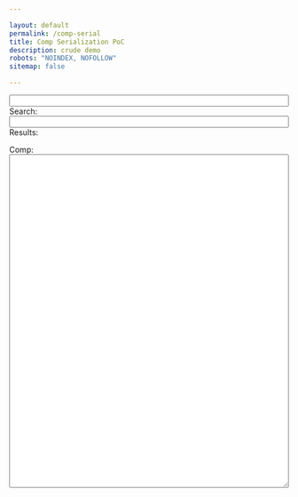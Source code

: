 ```yaml
---

layout: default
permalink: /comp-serial
title: Comp Serialization PoC
description: crude demo
robots: "NOINDEX, NOFOLLOW"
sitemap: false

---
```


<input id="poc-url" style="width:100%;" />
Search:
<input id="search" style="width:100%;" />
<div id="queries"></div>
Results:
<ul id="results"></ul>
Comp:
<textarea id="poc-json" style="width:100%; height:600px">

</textarea>

<script type="text/javascript">

// https://stackoverflow.com/questions/14733374/how-to-generate-an-md5-file-hash-in-javascript-node-js
var MD5 = function(d){var r = M(V(Y(X(d),8*d.length)));return r.toLowerCase()};function M(d){for(var _,m="0123456789ABCDEF",f="",r=0;r<d.length;r++)_=d.charCodeAt(r),f+=m.charAt(_>>>4&15)+m.charAt(15&_);return f}function X(d){for(var _=Array(d.length>>2),m=0;m<_.length;m++)_[m]=0;for(m=0;m<8*d.length;m+=8)_[m>>5]|=(255&d.charCodeAt(m/8))<<m%32;return _}function V(d){for(var _="",m=0;m<32*d.length;m+=8)_+=String.fromCharCode(d[m>>5]>>>m%32&255);return _}function Y(d,_){d[_>>5]|=128<<_%32,d[14+(_+64>>>9<<4)]=_;for(var m=1732584193,f=-271733879,r=-1732584194,i=271733878,n=0;n<d.length;n+=16){var h=m,t=f,g=r,e=i;f=md5_ii(f=md5_ii(f=md5_ii(f=md5_ii(f=md5_hh(f=md5_hh(f=md5_hh(f=md5_hh(f=md5_gg(f=md5_gg(f=md5_gg(f=md5_gg(f=md5_ff(f=md5_ff(f=md5_ff(f=md5_ff(f,r=md5_ff(r,i=md5_ff(i,m=md5_ff(m,f,r,i,d[n+0],7,-680876936),f,r,d[n+1],12,-389564586),m,f,d[n+2],17,606105819),i,m,d[n+3],22,-1044525330),r=md5_ff(r,i=md5_ff(i,m=md5_ff(m,f,r,i,d[n+4],7,-176418897),f,r,d[n+5],12,1200080426),m,f,d[n+6],17,-1473231341),i,m,d[n+7],22,-45705983),r=md5_ff(r,i=md5_ff(i,m=md5_ff(m,f,r,i,d[n+8],7,1770035416),f,r,d[n+9],12,-1958414417),m,f,d[n+10],17,-42063),i,m,d[n+11],22,-1990404162),r=md5_ff(r,i=md5_ff(i,m=md5_ff(m,f,r,i,d[n+12],7,1804603682),f,r,d[n+13],12,-40341101),m,f,d[n+14],17,-1502002290),i,m,d[n+15],22,1236535329),r=md5_gg(r,i=md5_gg(i,m=md5_gg(m,f,r,i,d[n+1],5,-165796510),f,r,d[n+6],9,-1069501632),m,f,d[n+11],14,643717713),i,m,d[n+0],20,-373897302),r=md5_gg(r,i=md5_gg(i,m=md5_gg(m,f,r,i,d[n+5],5,-701558691),f,r,d[n+10],9,38016083),m,f,d[n+15],14,-660478335),i,m,d[n+4],20,-405537848),r=md5_gg(r,i=md5_gg(i,m=md5_gg(m,f,r,i,d[n+9],5,568446438),f,r,d[n+14],9,-1019803690),m,f,d[n+3],14,-187363961),i,m,d[n+8],20,1163531501),r=md5_gg(r,i=md5_gg(i,m=md5_gg(m,f,r,i,d[n+13],5,-1444681467),f,r,d[n+2],9,-51403784),m,f,d[n+7],14,1735328473),i,m,d[n+12],20,-1926607734),r=md5_hh(r,i=md5_hh(i,m=md5_hh(m,f,r,i,d[n+5],4,-378558),f,r,d[n+8],11,-2022574463),m,f,d[n+11],16,1839030562),i,m,d[n+14],23,-35309556),r=md5_hh(r,i=md5_hh(i,m=md5_hh(m,f,r,i,d[n+1],4,-1530992060),f,r,d[n+4],11,1272893353),m,f,d[n+7],16,-155497632),i,m,d[n+10],23,-1094730640),r=md5_hh(r,i=md5_hh(i,m=md5_hh(m,f,r,i,d[n+13],4,681279174),f,r,d[n+0],11,-358537222),m,f,d[n+3],16,-722521979),i,m,d[n+6],23,76029189),r=md5_hh(r,i=md5_hh(i,m=md5_hh(m,f,r,i,d[n+9],4,-640364487),f,r,d[n+12],11,-421815835),m,f,d[n+15],16,530742520),i,m,d[n+2],23,-995338651),r=md5_ii(r,i=md5_ii(i,m=md5_ii(m,f,r,i,d[n+0],6,-198630844),f,r,d[n+7],10,1126891415),m,f,d[n+14],15,-1416354905),i,m,d[n+5],21,-57434055),r=md5_ii(r,i=md5_ii(i,m=md5_ii(m,f,r,i,d[n+12],6,1700485571),f,r,d[n+3],10,-1894986606),m,f,d[n+10],15,-1051523),i,m,d[n+1],21,-2054922799),r=md5_ii(r,i=md5_ii(i,m=md5_ii(m,f,r,i,d[n+8],6,1873313359),f,r,d[n+15],10,-30611744),m,f,d[n+6],15,-1560198380),i,m,d[n+13],21,1309151649),r=md5_ii(r,i=md5_ii(i,m=md5_ii(m,f,r,i,d[n+4],6,-145523070),f,r,d[n+11],10,-1120210379),m,f,d[n+2],15,718787259),i,m,d[n+9],21,-343485551),m=safe_add(m,h),f=safe_add(f,t),r=safe_add(r,g),i=safe_add(i,e)}return Array(m,f,r,i)}function md5_cmn(d,_,m,f,r,i){return safe_add(bit_rol(safe_add(safe_add(_,d),safe_add(f,i)),r),m)}function md5_ff(d,_,m,f,r,i,n){return md5_cmn(_&m|~_&f,d,_,r,i,n)}function md5_gg(d,_,m,f,r,i,n){return md5_cmn(_&f|m&~f,d,_,r,i,n)}function md5_hh(d,_,m,f,r,i,n){return md5_cmn(_^m^f,d,_,r,i,n)}function md5_ii(d,_,m,f,r,i,n){return md5_cmn(m^(_|~f),d,_,r,i,n)}function safe_add(d,_){var m=(65535&d)+(65535&_);return(d>>16)+(_>>16)+(m>>16)<<16|65535&m}function bit_rol(d,_){return d<<_|d>>>32-_}


var comp = {
	title: 'demo title',
	bots: [
		{name: "barrie", ai: [1,0,1,0,0]},
		{name: "nozzle", ai: [1,0,1,1,1]},
		{name: "inkjet", ai: [1,0,0,0,0]},
		{name: "lobbie", ai: [1,1,1,0,0]},
		{name: "slash", ai: [1,0,1,1,0]},
		{name: "icicool", ai: [0,0,0,0,0]}
	],
	abilities: [
		"ball-lightning",
		"hasty-ground",
		"proximity-translocator",
		"shield-field"
	],
	boosters: [
		"bot-health-rare",
		"corrupted-power-generation-epic",
		"power-generation-epic",
		"power-generation-epic"
	]
};

function serialize(comp){
	let bots = comp.bots.map(bot=>{
		let id = lookup.bot2key[bot.name];
		let ai = aiEncode(bot.ai)
		return id + ai
	}).join('');
	let abilities = comp.abilities.map(ability=>{
		return lookup.ability2key[ability];
	}).join('');
	let boosters = comp.boosters.map(booster=>{
		return lookup.booster2key[booster];
	}).join('');
	let title = comp.title.replaceAll(' ','-'); //todo proper url prep
	return [bots,abilities,boosters,title].join('-')
}

function unserialize(str){
	let [bots, abilities, boosters, ...title] = str.split('-');
	title = title.join(' ');
	try {
		bots = bots.match(/.{1,4}/g).map(bot=>{
			let [id, ai] = [bot.substr(0,3),bot.substr(3,1)];
			return {name: lookup.key2bot[id], ai: aiDecode(ai)}
		})
	} catch (e) { bots = []; }
	try {
		abilities = abilities.match(/.{1,3}/g).map(id=>lookup.key2ability[id])
	} catch (e) { abilities = []; }
	try {
		boosters = boosters.match(/.{1,3}/g).map(id=>lookup.key2booster[id])
	} catch (e) { boosters = []; }

	return comp = {
		title: title,
		bots: bots,
		abilities: abilities,
		boosters: boosters
	}
}

// mapping the array of 0,1 ai values to binary
// result is base 36 encoded in a single char (2^5 = 32 ai combinations)
function aiEncode(array){
	return Number.parseInt(array.join(''),2).toString(36); // array to bin to decimal to b36
}
function aiDecode(str){
	return Number.parseInt(str, 36).toString(2).padEnd(5,'0').split('')
}


const OVERRIDES = {
	// SUGAR
	// bots
	"barrie":"Bar", "beat":"Bea", "berserker":"Ber", "bigshot":"Big", "bombee":"Bom", "brute":"Bru", "bullseye":"BuE", "bullwark":"BuW", "chainer":"Cha", "chomp":"Cho", "comet":"Com", "dune-bug":"Dun", "flamer":"Fla", "fork":"For", "froggy":"Frg", "frosty":"Frs", "gusto":"Gus", "halo":"Hal", "hornet":"Hor", "icicool":"Ici", "inkjet":"Ink", "ko":"KOx", "link":"Lin", "lobbie":"Lob", "longshot":"Lon", "mort":"Mor", "nibbles":"Nib", "nozzle":"Noz", "phantom":"Pha", "pluggie":"Plu", "pupil":"Pup", "ram":"Ram", "rocketeer":"Roc", "scatter":"Sca", "sheller":"She", "shuffle":"Shu", "slash":"Sla", "slicer":"Sli", "tether":"Tet", "thump":"Thu", "virus":"Vir", "yanky":"Yan",
	// abilities
	"gust":"Gus",
	"hypercharge":"HCh",
	"hyperdrain":"HDr",
	"icewall":"IcW",
	"deep-freeze":"DFr",
	"supercharged-chaos-translocator": "SCT",
	"chaos-translocator": "CTr",
	"explosive-proximity-translocator":"EPT",
	"proximity-translocator": "PTr",
	"gravity-surge":"GSu",
	// boosters
	"ult-cooldowns-rare":"UCD",
	"ult-charge-special":"UCh",
	"faerie's-blessing":"FBl",
	"sub-zero":"SZ0",
	"power-start-epic":"PwS",
	"power-generation-epic":"PwG",
	"corrupted-power-generation-epic":"cPw",
	// COLLISIONS
	//'ram': 'RAM', // bullseye
	'corrupted-sharpshooter-range-epic': 'cSR', // brawler-lifesteal-common
	'energy-resistance-epic': 'EnR', // bot-damage-common
}


var db, lookup = {};

function genLookups(dbCollection){
	let key2entity = {};
	let entity2key = {};
	for (let id in dbCollection){
		const fallback = MD5(id).substr(0,3);
		const key = OVERRIDES[id] || fallback; 
		if (entity2key[id]){ alert('collision: ' + id + ' and ' + entity2key[id]) }; 
		key2entity[fallback] = id; //so serial payloads shared before an override was added stay supported
		key2entity[key] = id;
		entity2key[id] = key;
	}
	return [key2entity, entity2key]
}


const $output = document.querySelector('#poc-json');
const $url = document.querySelector('#poc-url');
	
function init(json){
	db = json;
	const [key2bot, bot2key] = genLookups(db.bots);
	const [key2ability, ability2key] = genLookups(db.abilities);
	const [key2booster, booster2key] = genLookups(db.boosters);

	lookup = {
		key2bot: key2bot, bot2key: bot2key,
		key2ability: key2ability, ability2key: ability2key,
		key2booster: key2booster, booster2key: booster2key,
		list: Object.keys(bot2key).concat(Object.keys(ability2key), Object.keys(booster2key))
	}

	if (anchor = document.location.hash){
	    // If yes, get the app state out of it
		comp = unserialize(anchor.slice(1));
	}

	$url.value = document.location;
	$output.value = JSON.stringify(comp, null, 2);


	$output.addEventListener('keyup', ()=>{
		document.location.hash = '#'+serialize(JSON.parse($output.value));
		$url.value = document.location;
	});

}



//fetch("comp-serial.json")
fetch("/assets/js/comp-serial.json")
  .then(response => response.json())
  .then(json => init(json));


var collection = [
	'ChakLobnMorgVirsNozmFor0-GusDFrSCTHCh-cPwPwSSZ0UCD-arena-chainer-meta',
	'Big0-00a-da0da0-Bigshot-fever',
	'Com0-SCT-da0da0SZ0PwS-sky-pony-boom',
	'Ici0Roc0Lob0-GusHDrGSu-EnREnREnREnR-karts-special',
	'Bar0Lob0Dun0Yan0Roc0Ici0-Gus28c-UChUch28282-Pix-pauper',
	'Cha0Lob0-GusIcW-SZ0UCDPwScPG-Pix-CC-shell'
];


const $search = document.querySelector('#search');
const $queries = document.querySelector('#queries');
const $results = document.querySelector('#results');

function loadCompFromStr(str){
	comp = unserialize(str);
	$output.value = JSON.stringify(comp, null, 2);
}

function loadResults(arr){
	$results.innerHTML = '';
	arr.map((e)=>{
		let $entry = document.createElement('li')
		let $link = document.createElement('a');
		$link.innerText = e;
		$link.href = '#'+e;
		$link.addEventListener('click', ()=>loadCompFromStr(e));
		$entry.append($link);
		$results.append($entry);
	})
}

loadResults(collection);

$search.addEventListener('keyup', ()=>{
	const query = $search.value.toLowerCase().replaceAll(' ','-');
	const expandedQuery = lookup.list.filter(e=>e.startsWith(query));
	const keys = [query].concat(expandedQuery.map(e=>lookup.bot2key[e]||lookup.ability2key[e]||lookup.booster2key[e]));
	console.log(keys);
	
	if (query) {$queries.innerText = expandedQuery;}
	else {$queries.innerText = '';}

	let matching = collection.filter(e=>{
		const low = e.toLowerCase();
		return (keys.filter(k=>low.includes(k))).length
	})
	loadResults(matching);
});

</script>
